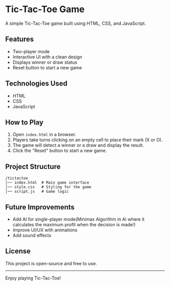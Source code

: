 # Tic-Tac-Toe Game

A simple Tic-Tac-Toe game built using HTML, CSS, and JavaScript.

## Features
- Two-player mode
- Interactive UI with a clean design
- Displays winner or draw status
- Reset button to start a new game

## Technologies Used
- HTML
- CSS
- JavaScript

## How to Play
1. Open `index.html` in a browser.
2. Players take turns clicking on an empty cell to place their mark (X or O).
3. The game will detect a winner or a draw and display the result.
4. Click the "Reset" button to start a new game.

## Project Structure
```
/tictactoe
│── index.html  # Main game interface
│── style.css   # Styling for the game
│── script.js   # Game logic
```

## Future Improvements
- Add AI for single-player mode(Minimax Algorithm in Ai where it calculates the maximum profit when the decision is made!)
- Improve UI/UX with animations
- Add sound effects

## License
This project is open-source and free to use.

---
Enjoy playing Tic-Tac-Toe!

